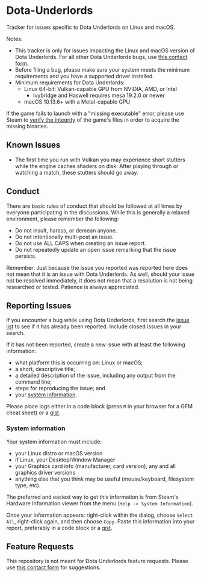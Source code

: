 # Dota-Underlords
Tracker for issues specific to Dota Underlords on Linux and macOS.

Notes:

* This tracker is only for issues impacting the Linux and macOS version of Dota Underlords. For all other Dota Underlords bugs, use [this contact form](https://www.valvesoftware.com/en/contact?recipient=Dota+Underlords+Team).
* Before filing a bug, please make sure your system meets the minimum requirements and you have a supported driver installed. 
* Minimum requirements for Dota Underlords:
    * Linux 64-bit: Vulkan-capable GPU from NVIDIA, AMD, or Intel
      - Ivybridge and Haswell requires mesa 19.2.0 or newer
    * macOS 10.13.6+ with a Metal-capable GPU

If the game fails to launch with a "missing executable" error, please use Steam to [verify the integrity](https://support.steampowered.com/kb_article.php?ref=2037-QEUH-3335) of the game's files in order to acquire the missing binaries.

Known Issues
------------

* The first time you run with Vulkan you may experience short stutters while the engine caches shaders on disk. After playing through or watching a match, these stutters should go away.

Conduct
-------

There are basic rules of conduct that should be followed at all times by everyone participating in the discussions.  While this is generally a relaxed environment, please remember the following:

- Do not insult, harass, or demean anyone.
- Do not intentionally multi-post an issue.
- Do not use ALL CAPS when creating an issue report.
- Do not repeatedly update an open issue remarking that the issue persists.

Remember: Just because the issue you reported was reported here does not mean that it is an issue with Dota Underlords.  As well, should your issue not be resolved immediately, it does not mean that a resolution is not being researched or tested.  Patience is always appreciated.

Reporting Issues
----------------

If you encounter a bug while using Dota Underlords, first search the [issue list](https://github.com/ValveSoftware/Dota-Underlords/issues) to see if it has already been reported. Include closed issues in your search.

If it has not been reported, create a new issue with at least the following information:

- what platform this is occurring  on: Linux or macOS;
- a short, descriptive title;
- a detailed description of the issue, including any output from the command line;
- steps for reproducing the issue; and
- your [system information](#system-information).

Please place logs either in a code block (press `M` in your browser for a GFM cheat sheet) or a [gist](https://gist.github.com).

### System information

Your system information must include:
- your Linux distro or macOS version
- if Linux, your Desktop/Window Manager
- your Graphics card info (manufacturer, card version), any and all graphics driver versions
- anything else that you think may be useful (mouse/keyboard, filesystem type, etc).

The preferred and easiest way to get this information is from Steam's Hardware Information viewer from the menu (`Help -> System Information`).

Once your information appears: right-click within the dialog, choose `Select All`, right-click again, and then choose `Copy`.
Paste this information into your report, preferably in a code block or a [gist](https://gist.github.com).

Feature Requests
-------------------

This repository is not meant for Dota Underlords feature requests. Please use [this contact form](https://www.valvesoftware.com/en/contact?recipient=Dota+Underlords+Team) for suggestions.
